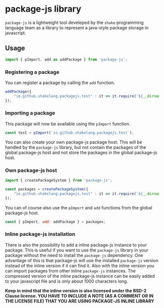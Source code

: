 # package-js library

`package-js` is a lightweight tool develeped by the `shake` programming language team as a library to represent a 
java-style package storage in javascript.

## Usage

```javascript
import { pImport, add as addPackage } from 'package-js';
```

### Registering a package

You can register a package by calling the `add` function.

```javascript
addPackage({
    "io.github.shakelang.packagejs.test" : it => it.require(`${__dirname}/test.js`)
});
```


### Importing a package

This package will now be available using the `pImport` function.

```javascript
const test = pImport(`io.github.shakelang.packagejs.test`);
```

You can also create your own package-js package host. This will be handled by the `package-js` library, but not contain
the packages of the global package-js host and not store the packages in the global package-js host.

### Own package-js host

```javascript
import { createPackageSystem } from 'package-js';

const packages = createPackageSystem({
    "io.github.shakelang.packagejs.test" : it => it.require(`${__dirname}/test.js`)
});
```

You can of course also use the `pImport`  and `add` functions from the global package-js host.

```javascript
const { pImport, add: addPackage } = packages;
```

### Inline package-js installation

There is also the possibility to add a inline package-js instance to your package. This is useful if you want to use 
the `package-js` library in your package without the need to install the `package-js` dependency. One advantage of this
is that package-js will use the installed `package-js` version instead of the inline version if it can find it. Also 
with the inline version you can import packages from other inline `package-js` instances. The compressed version of
the inline package-js instance can be easily added to your javascript file and is only about 1000 characters long.

**Keep in mind that the inline version is also licensed under the BSD-2 Clause license. YOU HAVE TO INCLUDE A NOTE (AS 
A COMMENT OR IN THE LICENSE FILE) THAT YOU ARE USING PACKAGE-JS INLINE LIBRARY**